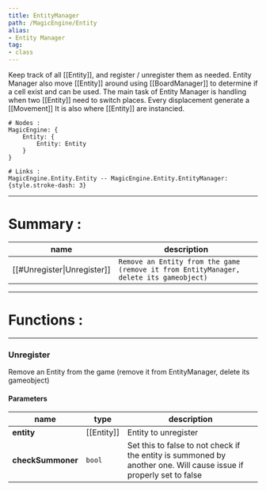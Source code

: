 ```yaml
---
title: EntityManager
path: /MagicEngine/Entity
alias: 
- Entity Manager
tag: 
- class
---
```

Keep track of all [[Entity]], and register / unregister them as needed.
Entity Manager also move [[Entity]] around using [[BoardManager]] to determine if a cell exist and can be used. The main task of Entity Manager is handling when two [[Entity]] need to switch places.
Every displacement generate a [[Movement]]
It is also where [[Entity]] are instancied.
```d2
# Nodes :
MagicEngine: {
    Entity: {
        Entity: Entity
    }
}

# Links :
MagicEngine.Entity.Entity -- MagicEngine.Entity.EntityManager: {style.stroke-dash: 3}

```
---
# Summary :
name|description
----|----
[[#Unregister\|Unregister]] | `Remove an Entity from the game (remove it from EntityManager, delete its gameobject)`

---
# Functions :

---
### Unregister
Remove an Entity from the game (remove it from EntityManager, delete its gameobject)

#### Parameters
name|type|description
-----|-----|-----
**entity**|[[Entity]]|Entity to unregister
**checkSummoner**|`bool`|Set this to false to not check if the entity is summoned by another one. Will cause issue if properly set to false
